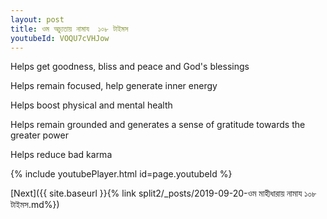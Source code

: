 ```yaml
---
layout: post
title: ওম অচ্যুতায় নামায  ১০৮ টাইমস
youtubeId: VOQU7cVHJow
---
```

 
 
Helps get goodness, bliss and peace and God's blessings
 
Helps remain focused, help generate inner energy 
 
Helps boost physical and mental health 
 
Helps remain grounded and generates a sense of gratitude towards the greater power 
 
Helps reduce bad karma
 
 
 
 


{% include youtubePlayer.html id=page.youtubeId %}
 
[Next]({{ site.baseurl }}{% link  split2/_posts/2019-09-20-ওম মাহীধারায় নামায  ১০৮ টাইমস.md%})
 
